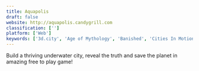 ```yaml
---
title: Aquapolis
draft: false 
website: http://aquapolis.candygrill.com
classification: ['']
platform: ['Web']
keywords: ['3d.city', 'Age of Mythology', 'Banished', 'Cities In Motion', 'City Sandbox', 'Dino Island', 'From Dust', 'Lincity-NG', 'Mashinky', 'OpenCity', 'Pocket City', 'Railroad Tycoon', 'SimCity BuildIt', 'Simutrans', 'Stonehearth', 'TheoTown', 'Towns', 'Transport Tycoon Deluxe', 'eCity']
---
```

Build a thriving underwater city, reveal the truth and save the planet in amazing free to play game!